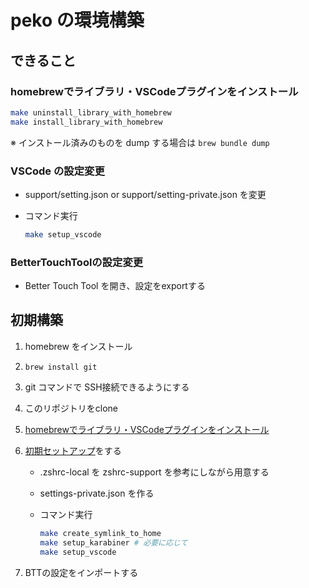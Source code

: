 # peko の環境構築

## できること

### homebrewでライブラリ・VSCodeプラグインをインストール

```sh
make uninstall_library_with_homebrew
make install_library_with_homebrew
```

※ インストール済みのものを dump する場合は `brew bundle dump` 

### VSCode の設定変更

- support/setting.json or support/setting-private.json を変更
- コマンド実行

    ```sh
    make setup_vscode
    ```

### BetterTouchToolの設定変更

- Better Touch Tool を開き、設定をexportする

## 初期構築

1. homebrew をインストール
1. `brew install git`
1. git コマンドで SSH接続できるようにする
1. このリポジトリをclone
1. [homebrewでライブラリ・VSCodeプラグインをインストール](./#homebrewでライブラリ・VSCodeプラグインをインストール)
1. [初期セットアップ](./#初期セットアップ)をする
    - .zshrc-local を zshrc-support を参考にしながら用意する
    - settings-private.json を作る
    - コマンド実行

        ```sh
        make create_symlink_to_home
        make setup_karabiner # 必要に応じて
        make setup_vscode
        ```

1. BTTの設定をインポートする
